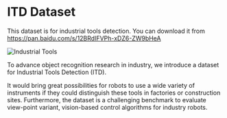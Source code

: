 # ITD Dataset
This dataset is for industrial tools detection. You can download it from https://pan.baidu.com/s/12BRdIFVPh-xDZ6-ZW9bHeA

![Industrial Tools](https://github.com/tools-dataset/Industrial-Tools-Detection-Dataset/blob/master/Tools.png)

To advance object recognition research in industry, we introduce a dataset for Industrial Tools Detection (ITD). 

It would bring great possibilities for robots to use a wide variety of instruments if they could distinguish these tools in factories or construction sites. Furthermore, the dataset is a challenging benchmark to evaluate view-point variant, vision-based control algorithms for industry robots. 
